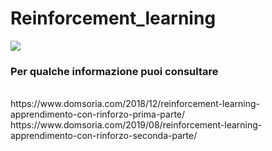 # Reinforcement_learning
 
<img src="https://www.domsoria.com/wp-content/uploads/2018/09/reinforcement-learning.png">

<h3>Per qualche informazione puoi consultare </h3><br>
https://www.domsoria.com/2018/12/reinforcement-learning-apprendimento-con-rinforzo-prima-parte/
<br>
https://www.domsoria.com/2019/08/reinforcement-learning-apprendimento-con-rinforzo-seconda-parte/
